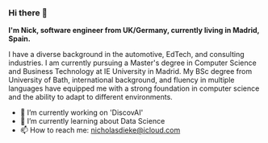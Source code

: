 ### Hi there 👋

**I'm Nick, software engineer from UK/Germany, currently living in Madrid, Spain.**

I have a diverse background in the automotive, EdTech, and consulting industries. I am currently pursuing a Master's degree in Computer Science and Business Technology at IE University in Madrid. My BSc degree from University of Bath, international background, and fluency in multiple languages have equipped me with a strong foundation in computer science and the ability to adapt to different environments.

- 🔭 I’m currently working on 'DiscovAI'
- 🌱 I’m currently learning about Data Science
- 📫 How to reach me: nicholasdieke@icloud.com


<!--
**nicholasdieke/nicholasdieke** is a ✨ _special_ ✨ repository because its `README.md` (this file) appears on your GitHub profile.

Here are some ideas to get you started:

- 🔭 I’m currently working on ...
- 🌱 I’m currently learning ...
- 👯 I’m looking to collaborate on ...
- 🤔 I’m looking for help with ...
- 💬 Ask me about ...
- 📫 How to reach me: ...
- 😄 Pronouns: ...
- ⚡ Fun fact: ...
-->
